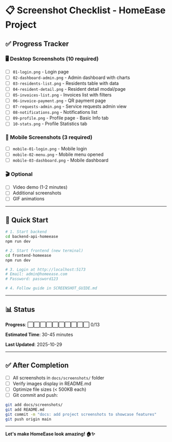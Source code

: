 # 📋 Screenshot Checklist - HomeEase Project

## ✅ Progress Tracker

### 🖥️ Desktop Screenshots (10 required)
- [ ] `01-login.png` - Login page
- [ ] `02-dashboard-admin.png` - Admin dashboard with charts
- [ ] `03-residents-list.png` - Residents table with data
- [ ] `04-resident-detail.png` - Resident detail modal/page
- [ ] `05-invoices-list.png` - Invoices list with filters
- [ ] `06-invoice-payment.png` - QR payment page
- [ ] `07-requests-admin.png` - Service requests admin view
- [ ] `08-notifications.png` - Notifications list
- [ ] `09-profile.png` - Profile page - Basic Info tab
- [ ] `10-stats.png` - Profile Statistics tab

### 📱 Mobile Screenshots (3 required)
- [ ] `mobile-01-login.png` - Mobile login
- [ ] `mobile-02-menu.png` - Mobile menu opened
- [ ] `mobile-03-dashboard.png` - Mobile dashboard

### 🎬 Optional
- [ ] Video demo (1-2 minutes)
- [ ] Additional screenshots
- [ ] GIF animations

---

## 🚀 Quick Start

```bash
# 1. Start backend
cd backend-api-homeease
npm run dev

# 2. Start frontend (new terminal)
cd frontend-homeease
npm run dev

# 3. Login at http://localhost:5173
# Email: admin@homeease.com
# Password: password123

# 4. Follow guide in SCREENSHOT_GUIDE.md
```

---

## 📊 Status

**Progress**: ⬜⬜⬜⬜⬜⬜⬜⬜⬜⬜ 0/13

**Estimated Time**: 30-45 minutes

**Last Updated**: 2025-10-29

---

## ✅ After Completion

- [ ] All screenshots in `docs/screenshots/` folder
- [ ] Verify images display in README.md
- [ ] Optimize file sizes (< 500KB each)
- [ ] Git commit and push:

```bash
git add docs/screenshots/
git add README.md
git commit -m "docs: add project screenshots to showcase features"
git push origin main
```

---

**Let's make HomeEase look amazing! 🏠✨**
